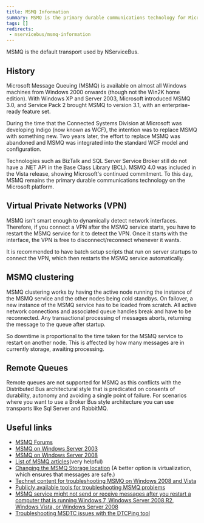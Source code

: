 ```yaml
---
title: MSMQ Information
summary: MSMQ is the primary durable communications technology for Microsoft but does not dynamically detect network interfaces.
tags: []
redirects:
 - nservicebus/msmq-information
---
```


MSMQ is the default transport used by NServiceBus.

## History

Microsoft Message Queuing (MSMQ) is available on almost all Windows machines from Windows 2000 onwards (though not the Win2K home edition). With Windows XP and Server 2003, Microsoft introduced MSMQ 3.0, and Service Pack 2 brought MSMQ to version 3.1, with an enterprise-ready feature set.

During the time that the Connected Systems Division at Microsoft was developing Indigo (now known as WCF), the intention was to replace MSMQ with something new. Two years later, the effort to replace MSMQ was abandoned and MSMQ was integrated into the standard WCF model and configuration.

Technologies such as BizTalk and SQL Server Service Broker still do not have a .NET API in the Base Class Library (BCL). MSMQ 4.0 was included in the Vista release, showing Microsoft's continued commitment. To this day, MSMQ remains the primary durable communications technology on the Microsoft platform.

## Virtual Private Networks (VPN)

MSMQ isn't smart enough to dynamically detect network interfaces. Therefore, if you connect a VPN after the MSMQ service starts, you have to restart the MSMQ service for it to detect the VPN. Once it starts with the interface, the VPN is free to disconnect/reconnect whenever it wants.

It is recommended to have batch setup scripts that run on server startups to connect the VPN, which then restarts the MSMQ service automatically.

## MSMQ clustering

MSMQ clustering works by having the active node running the instance of the MSMQ service and the other nodes being cold standbys. On failover, a new instance of the MSMQ service has to be loaded from scratch. All active network connections and associated queue handles break and have to be reconnected. Any transactional processing of messages aborts, returning the message to the queue after startup.

So downtime is proportional to the time taken for the MSMQ service to restart on another node. This is affected by how many messages are in currently storage, awaiting processing.

## Remote Queues
Remote queues are not supported for MSMQ as this conflicts with the Distributed Bus architectural style that is predicated on consents of durability, autonomy and avoiding a single point of failure.
For scenarios where you want to use a Broker Bus style architecture you can use transports like Sql Server and RabbitMQ.

## Useful links

-   [MSMQ Forums](https://social.msdn.microsoft.com/Forums/windowsdesktop/en-US/home?forum=msmq)
-   [MSMQ on Windows Server 2003](https://technet.microsoft.com/en-gb/library/cc757108%28WS.10%29.aspx)
-   [MSMQ on Windows Server 2008](https://technet.microsoft.com/en-gb/library/cc753070%28WS.10%29.aspx)
-   [List of MSMQ articles](http://blogs.msdn.com/b/johnbreakwell/)(very helpful)
-   [Changing the MSMQ Storage location](http://blogs.msdn.com/b/johnbreakwell/archive/2009/02/09/changing-the-msmq-storage-location.aspx) (A better option is virtualization, which ensures that messages are safe.)
-   [Technet content for troubleshooting MSMQ on Windows 2008 and Vista](http://blogs.msdn.com/b/johnbreakwell/archive/2008/05/07/technet-content-for-troubleshooting-msmq-on-windows-2008-and-vista.aspx)
-   [Publicly available tools for troubleshooting MSMQ problems](http://blogs.msdn.com/b/johnbreakwell/archive/2007/12/13/what-publically-available-tools-are-available-for-troubleshooting-msmq-problems.aspx)
-   [MSMQ service might not send or receive messages after you restart a computer that is running Windows 7, Windows Server 2008 R2, Windows Vista, or Windows Server 2008](https://support.microsoft.com/en-us/kb/2554746)
-   [Troubleshooting MSDTC issues with the DTCPing tool](http://blogs.msdn.com/b/distributedservices/archive/2008/11/12/troubleshooting-msdtc-issues-with-the-dtcping-tool.aspx)
